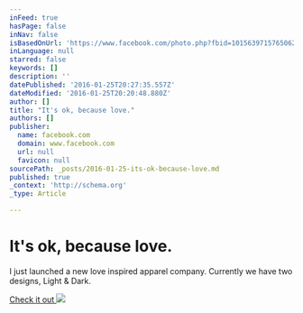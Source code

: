 ```yaml
---
inFeed: true
hasPage: false
inNav: false
isBasedOnUrl: 'https://www.facebook.com/photo.php?fbid=10156397157650627&set=pb.753625626.-2207520000.1453748776.&type=3&theater'
inLanguage: null
starred: false
keywords: []
description: ''
datePublished: '2016-01-25T20:27:35.557Z'
dateModified: '2016-01-25T20:20:48.880Z'
author: []
title: "It's ok, because love."
authors: []
publisher:
  name: facebook.com
  domain: www.facebook.com
  url: null
  favicon: null
sourcePath: _posts/2016-01-25-its-ok-because-love.md
published: true
_context: 'http://schema.org'
_type: Article

---
```

# It's ok, because love.

I just launched a new love inspired apparel company. Currently we have two designs, Light & Dark. 

[Check it out ][0]
![](https://scontent-lga3-1.xx.fbcdn.net/hphotos-xtp1/t31.0-8/12605288_10156397157650627_1083944284199413647_o.jpg)

[0]: http://itsokbecause.love/